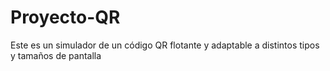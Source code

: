 # Proyecto-QR
Este es un simulador de un código QR flotante y adaptable a distintos tipos y tamaños de pantalla
